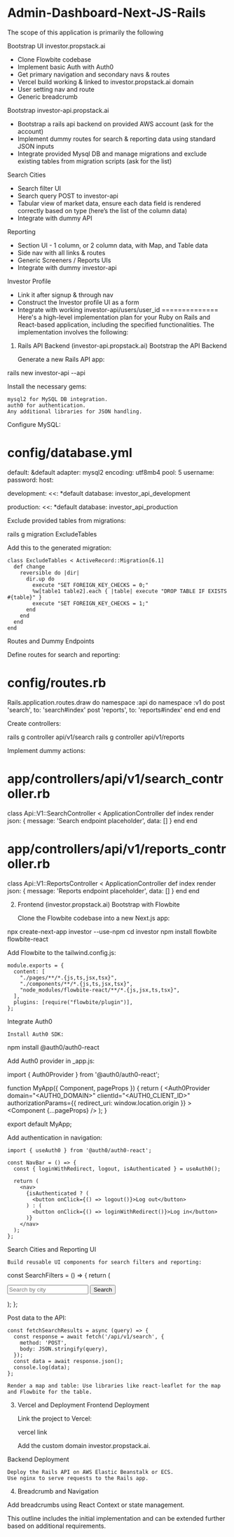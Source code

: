# Admin-Dashboard-Next-JS-Rails
The scope of this application is primarily the following

Bootstrap UI investor.propstack.ai
- Clone Flowbite codebase
- Implement basic Auth with Auth0
- Get primary navigation and secondary navs & routes
- Vercel build working & linked to investor.propstack.ai domain
- User setting nav and route
- Generic breadcrumb

Bootstrap investor-api.propstack.ai
- Bootstrap a rails api backend on provided AWS account (ask for the account)
- Implement dummy routes for search & reporting data using standard JSON inputs
- Integrate provided Mysql DB and manage migrations and exclude existing tables from migration scripts (ask for the list)

Search Cities
- Search filter UI
- Search query POST to investor-api
- Tabular view of market data, ensure each data field is rendered correctly based on type (here’s the list of the column data)
- Integrate with dummy API

Reporting
- Section UI - 1 column, or 2 column data, with Map, and Table data
- Side nav with all links & routes
- Generic Screeners / Reports UIs
- Integrate with dummy investor-api

Investor Profile
- Link it after signup & through nav
- Construct the Investor profile UI as a form
- Integrate with working investor-api/users/user_id
==============
Here's a high-level implementation plan for your Ruby on Rails and React-based application, including the specified functionalities. The implementation involves the following:
1. Rails API Backend (investor-api.propstack.ai)
Bootstrap the API Backend

    Generate a new Rails API app:

rails new investor-api --api

Install the necessary gems:

    mysql2 for MySQL DB integration.
    auth0 for authentication.
    Any additional libraries for JSON handling.

Configure MySQL:

# config/database.yml
default: &default
  adapter: mysql2
  encoding: utf8mb4
  pool: 5
  username: <username>
  password: <password>
  host: <hostname>

development:
  <<: *default
  database: investor_api_development

production:
  <<: *default
  database: investor_api_production

Exclude provided tables from migrations:

rails g migration ExcludeTables

Add this to the generated migration:

    class ExcludeTables < ActiveRecord::Migration[6.1]
      def change
        reversible do |dir|
          dir.up do
            execute "SET FOREIGN_KEY_CHECKS = 0;"
            %w[table1 table2].each { |table| execute "DROP TABLE IF EXISTS #{table}" }
            execute "SET FOREIGN_KEY_CHECKS = 1;"
          end
        end
      end
    end

Routes and Dummy Endpoints

Define routes for search and reporting:

# config/routes.rb
Rails.application.routes.draw do
  namespace :api do
    namespace :v1 do
      post 'search', to: 'search#index'
      post 'reports', to: 'reports#index'
    end
  end
end

Create controllers:

rails g controller api/v1/search
rails g controller api/v1/reports

Implement dummy actions:

# app/controllers/api/v1/search_controller.rb
class Api::V1::SearchController < ApplicationController
  def index
    render json: { message: 'Search endpoint placeholder', data: [] }
  end
end

# app/controllers/api/v1/reports_controller.rb
class Api::V1::ReportsController < ApplicationController
  def index
    render json: { message: 'Reports endpoint placeholder', data: [] }
  end
end

2. Frontend (investor.propstack.ai)
Bootstrap with Flowbite

    Clone the Flowbite codebase into a new Next.js app:

npx create-next-app investor --use-npm
cd investor
npm install flowbite flowbite-react

Add Flowbite to the tailwind.config.js:

    module.exports = {
      content: [
        "./pages/**/*.{js,ts,jsx,tsx}",
        "./components/**/*.{js,ts,jsx,tsx}",
        "node_modules/flowbite-react/**/*.{js,jsx,ts,tsx}",
      ],
      plugins: [require("flowbite/plugin")],
    };

Integrate Auth0

    Install Auth0 SDK:

npm install @auth0/auth0-react

Add Auth0 provider in _app.js:

import { Auth0Provider } from '@auth0/auth0-react';

function MyApp({ Component, pageProps }) {
  return (
    <Auth0Provider
      domain="<AUTH0_DOMAIN>"
      clientId="<AUTH0_CLIENT_ID>"
      authorizationParams={{ redirect_uri: window.location.origin }}
    >
      <Component {...pageProps} />
    </Auth0Provider>
  );
}

export default MyApp;

Add authentication in navigation:

    import { useAuth0 } from '@auth0/auth0-react';

    const NavBar = () => {
      const { loginWithRedirect, logout, isAuthenticated } = useAuth0();

      return (
        <nav>
          {isAuthenticated ? (
            <button onClick={() => logout()}>Log out</button>
          ) : (
            <button onClick={() => loginWithRedirect()}>Log in</button>
          )}
        </nav>
      );
    };

Search Cities and Reporting UI

    Build reusable UI components for search filters and reporting:

const SearchFilters = () => {
  return (
    <form>
      <input type="text" placeholder="Search by city" />
      <button type="submit">Search</button>
    </form>
  );
};

Post data to the API:

    const fetchSearchResults = async (query) => {
      const response = await fetch('/api/v1/search', {
        method: 'POST',
        body: JSON.stringify(query),
      });
      const data = await response.json();
      console.log(data);
    };

    Render a map and table: Use libraries like react-leaflet for the map and Flowbite for the table.

3. Vercel and Deployment
Frontend Deployment

    Link the project to Vercel:

    vercel link

    Add the custom domain investor.propstack.ai.

Backend Deployment

    Deploy the Rails API on AWS Elastic Beanstalk or ECS.
    Use nginx to serve requests to the Rails app.

4. Breadcrumb and Navigation

Add breadcrumbs using React Context or state management.

This outline includes the initial implementation and can be extended further based on additional requirements.
